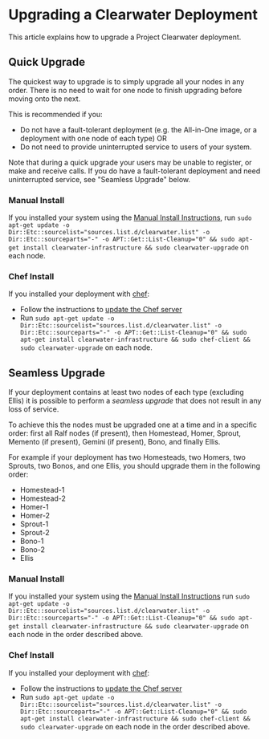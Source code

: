 # Upgrading a Clearwater Deployment

This article explains how to upgrade a Project Clearwater deployment.

## Quick Upgrade

The quickest way to upgrade is to simply upgrade all your nodes in any order.
There is no need to wait for one node to finish upgrading before moving onto the
next.

This is recommended if you:

* Do not have a fault-tolerant deployment (e.g. the All-in-One image, or a
  deployment with one node of each type) OR
* Do not need to provide uninterrupted service to users of your system.


Note that during a quick upgrade your users may be unable to register, or make
and receive calls.  If you do have a fault-tolerant deployment and need
uninterrupted service, see "Seamless Upgrade" below.

### Manual Install

If you installed your system using the [Manual Install Instructions](Manual_Install), run `sudo apt-get update -o Dir::Etc::sourcelist="sources.list.d/clearwater.list" -o Dir::Etc::sourceparts="-" -o APT::Get::List-Cleanup="0" && sudo apt-get install clearwater-infrastructure && sudo clearwater-upgrade` on each node.

### Chef Install

If you installed your deployment with [chef](Creating_a_deployment_with_Chef):

* Follow the instructions to [update the Chef server](https://github.com/Metaswitch/chef#updating-the-chef-server)
* Run `sudo apt-get update -o Dir::Etc::sourcelist="sources.list.d/clearwater.list" -o Dir::Etc::sourceparts="-" -o APT::Get::List-Cleanup="0" && sudo apt-get install clearwater-infrastructure && sudo chef-client && sudo clearwater-upgrade` on each node.

## Seamless Upgrade

If your deployment contains at least two nodes of each type (excluding Ellis) it
is possible to perform a *seamless upgrade* that does not result in any loss of
service.

To achieve this the nodes must be upgraded one at a time and in a specific
order: first all Ralf nodes (if present), then Homestead, Homer, Sprout, Memento
(if present), Gemini (if present), Bono, and finally Ellis.

For example if your deployment has two Homesteads, two Homers, two Sprouts, two
Bonos, and one Ellis, you should upgrade them in the following order:

* Homestead-1
* Homestead-2
* Homer-1
* Homer-2
* Sprout-1
* Sprout-2
* Bono-1
* Bono-2
* Ellis

### Manual Install

If you installed your system using the [Manual Install Instructions](Manual_Install) run `sudo apt-get update -o Dir::Etc::sourcelist="sources.list.d/clearwater.list" -o Dir::Etc::sourceparts="-" -o APT::Get::List-Cleanup="0" && sudo apt-get install clearwater-infrastructure && sudo clearwater-upgrade` on each node in the order described above.

### Chef Install

If you installed your deployment with [chef](Creating_a_deployment_with_Chef):

* Follow the instructions to [update the Chef server](https://github.com/Metaswitch/chef#updating-the-chef-server)
* Run `sudo apt-get update -o Dir::Etc::sourcelist="sources.list.d/clearwater.list" -o Dir::Etc::sourceparts="-" -o APT::Get::List-Cleanup="0" && sudo apt-get install clearwater-infrastructure && sudo chef-client && sudo clearwater-upgrade` on each node in the order described above.
